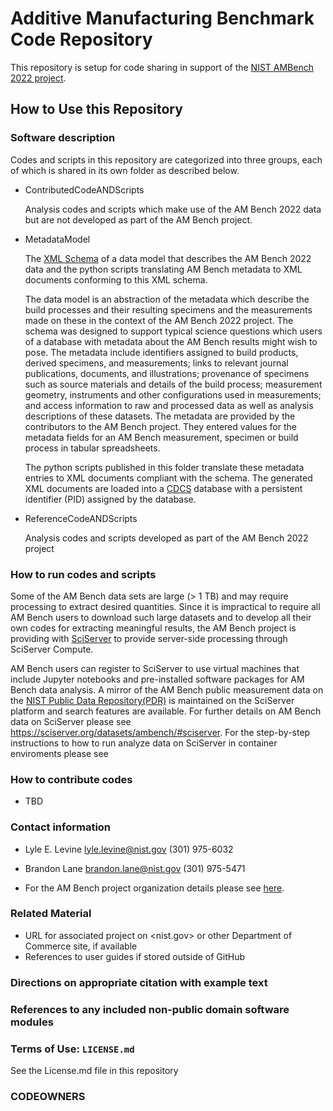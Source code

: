 # Additive Manufacturing Benchmark Code Repository

This repository is setup for code sharing in support of the [NIST AMBench 2022 project](https://www.nist.gov/ambench).

## How to Use this Repository
### Software description
Codes and scripts in this repository are categorized into three groups, each of which is shared in its own folder as described below. 
* ContributedCodeANDScripts 

   Analysis codes and scripts which make use of the AM Bench 2022 data but are not developed as part of the AM Bench project. 
* MetadataModel 

   The [XML Schema](https://www.w3.org/XML/Schema) of a data model that describes the AM Bench 2022 data and the python scripts translating AM Bench metadata to XML documents conforming to this XML schema.

   The data model is an abstraction of the metadata which describe the build processes and their resulting specimens and the measurements made on these in the context of the AM Bench 2022 project.  The schema was designed to support typical science questions which users of a database with metadata about the AM Bench results might wish to pose. The metadata include identifiers assigned to build products, derived specimens, and measurements; links to relevant journal publications, documents, and illustrations; provenance of specimens such as source materials and details of the build process; measurement geometry, instruments and other configurations used in measurements; and access information to raw and processed data as well as analysis descriptions of these datasets. The metadata are provided by the contributors to the AM Bench project. They entered values for the metadata fields for an AM Bench measurement, specimen or build process in tabular spreadsheets.

   The python scripts published in this folder translate these metadata entries to XML documents compliant with the schema. The generated XML documents are loaded into a [CDCS](https://www.nist.gov/itl/ssd/information-systems-group/configurable-data-curation-system-cdcs/about-cdcs) database with a persistent identifier (PID) assigned by the database. 

* ReferenceCodeANDScripts

   Analysis codes and scripts developed as part of the AM Bench 2022 project   

### How to run codes and scripts 
Some of the AM Bench data sets are large (> 1 TB) and may require processing to extract desired quantities. Since it is impractical to require all AM Bench users to download such large datasets and to develop all their own codes for extracting meaningful results, the AM Bench project is providing with [SciServer](https://sciserver.org/) to provide server-side processing through SciServer Compute. 

AM Bench users can register to SciServer to use virtual machines that include Jupyter notebooks and pre-installed software packages for AM Bench data analysis. A mirror of the AM Bench public measurement data on the [NIST  Public Data Repository(PDR)](https://data.nist.gov/pdr/about) is maintained on the SciServer platform and search features are available.  For further details on AM Bench data on SciServer please see https://sciserver.org/datasets/ambench/#sciserver.
For the step-by-step instructions to how to run analyze data on SciServer in container enviroments please see

<!--   
   - Statements of purpose and maturity
   - Technical installation instructions
-->   
### How to contribute codes
* TBD
### Contact information
* Lyle E. Levine
lyle.levine@nist.gov
(301) 975-6032

* Brandon Lane
brandon.lane@nist.gov
(301) 975-5471

* For the AM Bench project organization details please see [here](https://www.nist.gov/ambench/organization).
<!--
   - PI name, NIST OU, Division, and Group names
   - Contact email address at NIST
   - Details of mailing lists, chatrooms, and discussion forums,
     where applicable
-->
### Related Material
   - URL for associated project on <nist.gov> or other Department of
     Commerce site, if available
   - References to user guides if stored outside of GitHub
### Directions on appropriate citation with example text
### References to any included non-public domain software modules

### Terms of Use: `LICENSE.md`

See the License.md file in this repository

### CODEOWNERS


